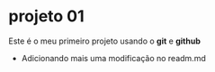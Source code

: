 # projeto 01

Este é o meu primeiro projeto usando o **git** e **github**

- Adicionando mais uma modificação no readm.md
